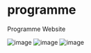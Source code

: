 # programme
Programme Website

![image](https://github.com/cacatem/programme/assets/114022777/5e9b3191-674b-40f7-adc4-d663452969b0)
![image](https://github.com/cacatem/programme/assets/114022777/c1a373c3-1a41-42bf-a7ab-9f9dba1bc460)
![image](https://github.com/cacatem/programme/assets/114022777/a15f18f8-b2fe-471d-87f3-8c34cc0e322b)
